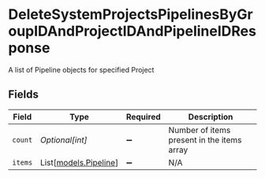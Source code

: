 # DeleteSystemProjectsPipelinesByGroupIDAndProjectIDAndPipelineIDResponse

A list of Pipeline objects for specified Project


## Fields

| Field                                          | Type                                           | Required                                       | Description                                    |
| ---------------------------------------------- | ---------------------------------------------- | ---------------------------------------------- | ---------------------------------------------- |
| `count`                                        | *Optional[int]*                                | :heavy_minus_sign:                             | Number of items present in the items array     |
| `items`                                        | List[[models.Pipeline](../models/pipeline.md)] | :heavy_minus_sign:                             | N/A                                            |